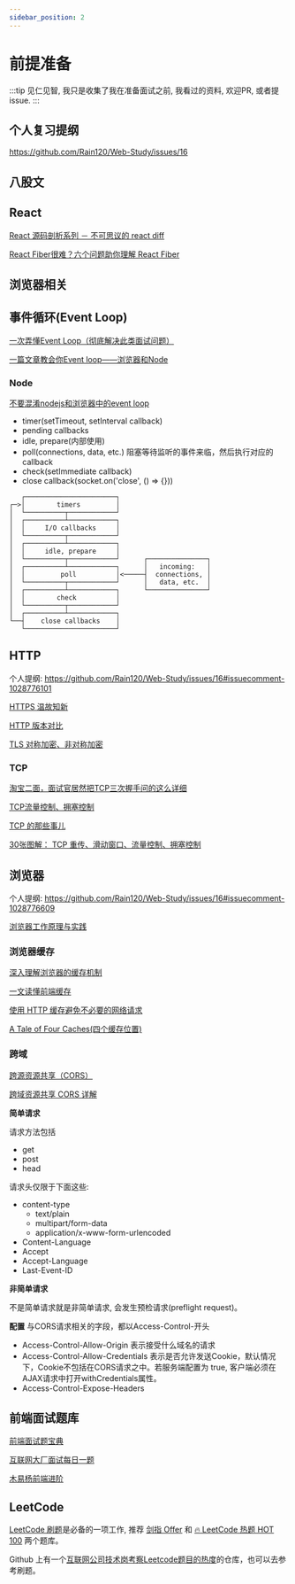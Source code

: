 ```yaml
---
sidebar_position: 2
---
```


# 前提准备

:::tip
见仁见智, 我只是收集了我在准备面试之前, 我看过的资料, 欢迎PR, 或者提issue.
:::

## 个人复习提纲

https://github.com/Rain120/Web-Study/issues/16

## 八股文

## React

[React 源码剖析系列 － 不可思议的 react diff](https://zhuanlan.zhihu.com/p/20346379)

[React Fiber很难？六个问题助你理解 React Fiber](https://juejin.cn/post/6984949525928476703#heading-22)

## 浏览器相关

## 事件循环(Event Loop)

[一次弄懂Event Loop（彻底解决此类面试问题）](https://juejin.cn/post/6844903764202094606)

[一篇文章教会你Event loop——浏览器和Node](https://segmentfault.com/a/1190000013861128)

### Node

[不要混淆nodejs和浏览器中的event loop](https://cnodejs.org/topic/5a9108d78d6e16e56bb80882)

- timer(setTimeout, setInterval callback)
- pending callbacks
- idle, prepare(内部使用)
- poll(connections, data, etc.) 阻塞等待监听的事件来临，然后执行对应的callback
- check(setImmediate callback)
- close callback(socket.on('close', () => {}))

```
   ┌───────────────────────┐
┌─>│        timers         │
│  └──────────┬────────────┘
│  ┌──────────┴────────────┐
│  │     I/O callbacks     │
│  └──────────┬────────────┘
│  ┌──────────┴────────────┐
│  │     idle, prepare     │
│  └──────────┬────────────┘      ┌───────────────┐
│  ┌──────────┴────────────┐      │   incoming:   │
│  │         poll          │<─────┤  connections, │
│  └──────────┬────────────┘      │   data, etc.  │
│  ┌──────────┴────────────┐      └───────────────┘
│  │        check          │
│  └──────────┬────────────┘
│  ┌──────────┴────────────┐
└──┤    close callbacks    │
   └───────────────────────┘
```

## HTTP

个人提纲: https://github.com/Rain120/Web-Study/issues/16#issuecomment-1028776101

[HTTPS 温故知新](https://halfrost.com/https-begin/)

[HTTP 版本对比](https://rain120.github.io/study-notes/engineering/http/version-compare)

[TLS 对称加密、非对称加密](http://www.ruanyifeng.com/blog/2014/09/illustration-ssl.html)

### TCP

[淘宝二面，面试官居然把TCP三次握手问的这么详细](https://www.eet-china.com/mp/a44399.html)

[TCP流量控制、拥塞控制](https://zhuanlan.zhihu.com/p/37379780)

[TCP 的那些事儿](https://coolshell.cn/articles/11564.html)

[30张图解： TCP 重传、滑动窗口、流量控制、拥塞控制](https://www.cnblogs.com/xiaolincoding/p/12732052.html)

## 浏览器

个人提纲: https://github.com/Rain120/Web-Study/issues/16#issuecomment-1028776609

[浏览器工作原理与实践](https://blog.poetries.top/browser-working-principle/)

### 浏览器缓存

[深入理解浏览器的缓存机制](https://www.jianshu.com/p/54cc04190252)

[一文读懂前端缓存](https://juejin.cn/post/6844903747357769742)

[使用 HTTP 缓存避免不必要的网络请求](https://web.dev/http-cache/)

[A Tale of Four Caches(四个缓存位置)](https://calendar.perfplanet.com/2016/a-tale-of-four-caches/)

### 跨域

[跨源资源共享（CORS）](https://developer.mozilla.org/zh-CN/docs/Web/HTTP/CORS)

[跨域资源共享 CORS 详解](https://www.ruanyifeng.com/blog/2016/04/cors.html)

**简单请求**

请求方法包括
- get
- post
- head

请求头仅限于下面这些:
- content-type
  - text/plain
  - multipart/form-data
  - application/x-www-form-urlencoded
- Content-Language
- Accept
- Accept-Language
- Last-Event-ID

**非简单请求**

不是简单请求就是非简单请求, 会发生预检请求(preflight request)。

**配置**
与CORS请求相关的字段，都以Access-Control-开头

- Access-Control-Allow-Origin
  表示接受什么域名的请求
- Access-Control-Allow-Credentials
  表示是否允许发送Cookie，默认情况下，Cookie不包括在CORS请求之中。若服务端配置为 true, 客户端必须在AJAX请求中打开withCredentials属性。
- Access-Control-Expose-Headers

## 前端面试题库

[前端面试题宝典](https://fe.ecool.fun/)

[互联网大厂面试每日一题](https://q.shanyue.tech/)

[木易杨前端进阶](https://muyiy.cn/)

## LeetCode

[LeetCode 刷题](https://leetcode-cn.com/)是必备的一项工作, 推荐 [剑指 Offer](https://leetcode-cn.com/study-plan/lcof/) 和 [🔥 LeetCode 热题 HOT 100](https://leetcode-cn.com/problem-list/2cktkvj/) 两个题库。

Github 上有一个[互联网公司技术岗考察Leetcode题目的热度](https://github.com/afatcoder/LeetcodeTop)的仓库，也可以去参考刷题。